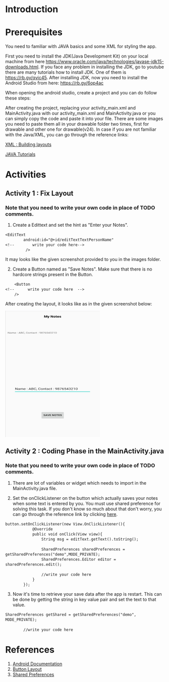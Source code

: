 # Introduction

# Prerequisites

You need to familiar with JAVA basics and some XML for styling the app.

First you need to install the JDK(Java Development Kit) on your local machine from here https://www.oracle.com/java/technologies/javase-jdk15-downloads.html. If you face any problem in installing the JDK, go to youtube there are many tutorials how to install JDK. One of them is https://rb.gy/qvic45. After installing JDK, now you need to install the Android Studio from here: https://rb.gy/6op4ac

When opening the android studio, create a project and you can do follow these steps:

After creating the project, replacing your activity_main.xml and MainActivity.java with our activity_main.xml and MainActivity.java or you can simply copy the code and paste it into your file.
There are some images you need to paste them all in your drawable folder two times, first for drawable and other one for drawable(v24).
In case if you are not familiar with the Java/XML, you can go through the reference links:

[XML : Building layouts](https://classroom.udacity.com/courses/ud834)

[JAVA Tutorials](https://www.w3schools.com/java/)

# Activities

## Activity 1 : Fix Layout
### Note that you need to write your own code in place of TODO comments.

1. Create a Edittext and set the hint as "Enter your Notes".

```
<EditText
        android:id="@+id/editTextTextPersonName"
<!--        write your code here-->
         />
 ```
 
It may looks like the given screenshot provided to you in the images folder.

2. Create a Button named as "Save Notes". Make sure that there is no hardcore strings present in the Button.

```
    <Button
<!--      write your code here  -->
    />
```

After creating the layout, it looks like as in the given screenshot below:

<img src="images/Screenshot_2.jpg" alt="screenshot" width="300" height="400"/>

## Activity 2 : Coding Phase in the MainActivity.java
### Note that you need to write your own code in place of TODO comments.

1. There are lot of variables or widget which needs to import in the MainActivity.java file.

2. Set the onClickListener on the button which actually saves your notes when some text is entered by you. You must use shared preference for solving this task.
If you don't know so much about that don't worry, you can go through the reference link by clicking [here](https://www.tutorialspoint.com/android/android_shared_preferences.htm).

```
button.setOnClickListener(new View.OnClickListener(){
            @Override
            public void onClick(View view){
                String msg = editText.getText().toString();

                SharedPreferences sharedPreferences = getSharedPreferences("demo",MODE_PRIVATE);
                SharedPreferences.Editor editor = sharedPreferences.edit();

                //write your code here
            }
        });
```

3. Now it's time to retrieve your save data after the app is restart. This can be done by getting the string in key value pair and set the text to that value.

```
SharedPreferences getShared = getSharedPreferences("demo", MODE_PRIVATE);

        //write your code here
```


# References

1. [Android Documentation](https://developer.android.com/)
2. [Button Layout](https://developer.android.com/guide/topics/ui/controls/button)
3. [Shared Preferences](https://www.tutorialspoint.com/android/android_shared_preferences.htm)




